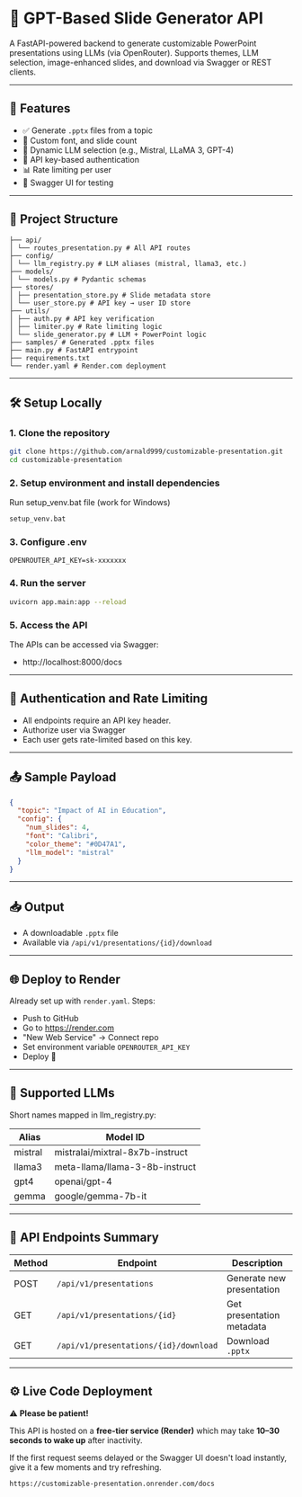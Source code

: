 # 🎯 GPT-Based Slide Generator API

A FastAPI-powered backend to generate customizable PowerPoint presentations using LLMs (via OpenRouter). Supports themes, LLM selection, image-enhanced slides, and download via Swagger or REST clients.

---

## 🚀 Features

- ✅ Generate `.pptx` files from a topic
- 🎨 Custom font, and slide count
- 🧠 Dynamic LLM selection (e.g., Mistral, LLaMA 3, GPT-4)
- 🔐 API key-based authentication
- 📊 Rate limiting per user
- 📎 Swagger UI for testing

---

## 📂 Project Structure
```
├── api/
│ └── routes_presentation.py # All API routes
├── config/
│ └── llm_registry.py # LLM aliases (mistral, llama3, etc.)
├── models/
│ └── models.py # Pydantic schemas
├── stores/
│ ├── presentation_store.py # Slide metadata store
│ └── user_store.py # API key → user ID store
├── utils/
│ ├── auth.py # API key verification
│ ├── limiter.py # Rate limiting logic
│ └── slide_generator.py # LLM + PowerPoint logic
├── samples/ # Generated .pptx files
├── main.py # FastAPI entrypoint
├── requirements.txt
└── render.yaml # Render.com deployment
```

---

## 🛠️ Setup Locally

### 1. Clone the repository

```bash
git clone https://github.com/arnald999/customizable-presentation.git
cd customizable-presentation
```

### 2. Setup environment and install dependencies

Run setup_venv.bat file (work for Windows)

```bash
setup_venv.bat
```

### 3. Configure .env

```env
OPENROUTER_API_KEY=sk-xxxxxxx
```

### 4. Run the server

```bash
uvicorn app.main:app --reload
```

### 5. Access the API

The APIs can be accessed via Swagger:
- http://localhost:8000/docs

---

## 🔐 Authentication and Rate Limiting 

- All endpoints require an API key header.
- Authorize user via Swagger 
- Each user gets rate-limited based on this key.

---

## 📤 Sample Payload

```json
{
  "topic": "Impact of AI in Education",
  "config": {
    "num_slides": 4,
    "font": "Calibri",
    "color_theme": "#0D47A1",
    "llm_model": "mistral"
  }
}
```
---

## 📥 Output
- A downloadable `.pptx` file
- Available via `/api/v1/presentations/{id}/download`

---

## 🌐 Deploy to Render
Already set up with `render.yaml`. Steps:
- Push to GitHub
- Go to https://render.com
- "New Web Service" → Connect repo
- Set environment variable `OPENROUTER_API_KEY`
- Deploy 🎉

---

## 🧠 Supported LLMs
Short names mapped in llm_registry.py:

| Alias   | Model ID                               |
|---------|----------------------------------------|
| mistral | mistralai/mixtral-8x7b-instruct        |
| llama3  | meta-llama/llama-3-8b-instruct         |
| gpt4    | openai/gpt-4                           |
| gemma   | google/gemma-7b-it                     |

---

## 🧪 API Endpoints Summary
| Method | Endpoint                                 | Description                      |
|--------|------------------------------------------|----------------------------------|
| POST   | `/api/v1/presentations`                  | Generate new presentation        |
| GET    | `/api/v1/presentations/{id}`             | Get presentation metadata        |
| GET    | `/api/v1/presentations/{id}/download`    | Download `.pptx`                 |

---

## ⚙️ Live Code Deployment

⚠️ **Please be patient!**

This API is hosted on a **free-tier service (Render)** which may take **10–30 seconds to wake up** after inactivity.

If the first request seems delayed or the Swagger UI doesn't load instantly, give it a few moments and try refreshing.

```Swagger API
https://customizable-presentation.onrender.com/docs
```
